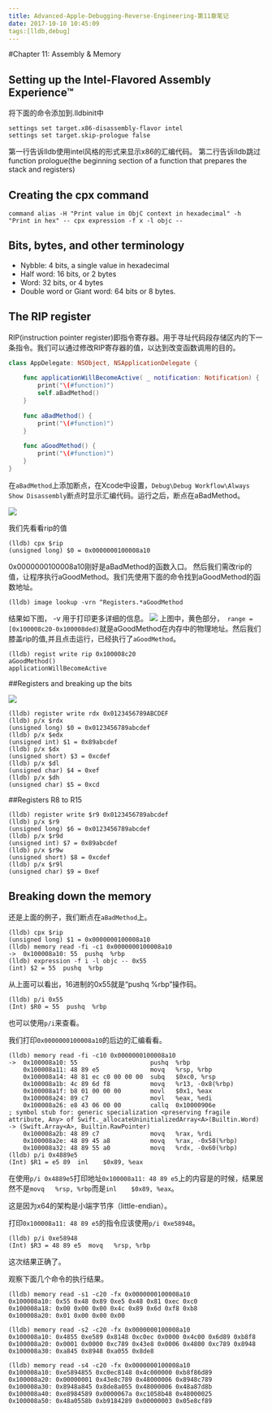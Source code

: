 ```yaml
---
title: Advanced-Apple-Debugging-Reverse-Engineering-第11章笔记
date: 2017-10-10 10:45:09
tags:[lldb,debug]
---
```

#Chapter 11: Assembly & Memory

## Setting up the Intel-Flavored Assembly Experience™
将下面的命令添加到.lldbinit中

```
settings set target.x86-disassembly-flavor intel 
settings set target.skip-prologue false
```
第一行告诉lldb使用intel风格的形式来显示x86的汇编代码。
第二行告诉lldb跳过function prologue(the beginning section of a function that prepares the stack and registers)

## Creating the cpx command

```
command alias -H "Print value in ObjC context in hexadecimal" -h "Print in hex" -- cpx expression -f x -l objc --
```
## Bits, bytes, and other terminology

- Nybble: 4 bits, a single value in hexadecimal
- Half word: 16 bits, or 2 bytes
- Word: 32 bits, or 4 bytes
- Double word or Giant word: 64 bits or 8 bytes.

## The RIP register
RIP(instruction pointer register)即指令寄存器。用于寻址代码段存储区内的下一条指令。我们可以通过修改RIP寄存器的值，以达到改变函数调用的目的。

``` Swift
class AppDelegate: NSObject, NSApplicationDelegate {
  
    func applicationWillBecomeActive( _ notification: Notification) {
        print("\(#function)")
        self.aBadMethod()
    }
    
    func aBadMethod() {
        print("\(#function)")
    }
    
    func aGoodMethod() {
        print("\(#function)")
    }
}
```
在`aBadMethod`上添加断点，在Xcode中设置，`Debug\Debug Workflow\Always Show Disassembly`断点时显示汇编代码。运行之后，断点在aBadMethod。

![](http://onkcruzxc.bkt.clouddn.com/2017-10-10-15076058137648.jpg)

我们先看看rip的值

```
(lldb) cpx $rip
(unsigned long) $0 = 0x0000000100008a10
```
0x0000000100008a10刚好是aBadMethod的函数入口。 然后我们需改rip的值，让程序执行aGoodMethod。我们先使用下面的命令找到aGoodMethod的函数地址。

```
(lldb) image lookup -vrn ^Registers.*aGoodMethod
```
结果如下图， -v 用于打印更多详细的信息。
![](http://onkcruzxc.bkt.clouddn.com/2017-10-10-15076059611674.jpg)
上图中，黄色部分，` range = [0x100008c20-0x100008ded)`就是aGoodMethod在内存中的物理地址。然后我们膝盖rip的值,并且点击运行，已经执行了`aGoodMethod`。
```
(lldb) regist write rip 0x100008c20
aGoodMethod()
applicationWillBecomeActive
```


##Registers and breaking up the bits

![](http://onkcruzxc.bkt.clouddn.com/2017-10-10-15076035645808.jpg)

```
(lldb) register write rdx 0x0123456789ABCDEF
(lldb) p/x $rdx
(unsigned long) $0 = 0x0123456789abcdef
(lldb) p/x $edx
(unsigned int) $1 = 0x89abcdef
(lldb) p/x $dx
(unsigned short) $3 = 0xcdef
(lldb) p/x $dl
(unsigned char) $4 = 0xef
(lldb) p/x $dh
(unsigned char) $5 = 0xcd
```


##Registers R8 to R15

```
(lldb) register write $r9 0x0123456789abcdef
(lldb) p/x $r9
(unsigned long) $6 = 0x0123456789abcdef
(lldb) p/x $r9d
(unsigned int) $7 = 0x89abcdef
(lldb) p/x $r9w
(unsigned short) $8 = 0xcdef
(lldb) p/x $r9l
(unsigned char) $9 = 0xef
```

## Breaking down the memory

还是上面的例子，我们断点在`aBadMethod`上。

```
(lldb) cpx $rip
(unsigned long) $1 = 0x0000000100008a10
(lldb) memory read -fi -c1 0x0000000100008a10
->  0x100008a10: 55  pushq  %rbp
(lldb) expression -f i -l objc -- 0x55
(int) $2 = 55  pushq  %rbp
```
从上面可以看出，16进制的0x55就是“pushq  %rbp”操作码。

```
(lldb) p/i 0x55
(Int) $R0 = 55  pushq  %rbp
```
也可以使用`p/i`来查看。

我们打印`0x0000000100008a10`的后边的汇编看看。

```
(lldb) memory read -fi -c10 0x0000000100008a10
->  0x100008a10: 55                    pushq  %rbp
    0x100008a11: 48 89 e5              movq   %rsp, %rbp
    0x100008a14: 48 81 ec c0 00 00 00  subq   $0xc0, %rsp
    0x100008a1b: 4c 89 6d f8           movq   %r13, -0x8(%rbp)
    0x100008a1f: b8 01 00 00 00        movl   $0x1, %eax
    0x100008a24: 89 c7                 movl   %eax, %edi
    0x100008a26: e8 43 06 00 00        callq  0x10000906e               ; symbol stub for: generic specialization <preserving fragile attribute, Any> of Swift._allocateUninitializedArray<A>(Builtin.Word) -> (Swift.Array<A>, Builtin.RawPointer)
    0x100008a2b: 48 89 c7              movq   %rax, %rdi
    0x100008a2e: 48 89 45 a8           movq   %rax, -0x58(%rbp)
    0x100008a32: 48 89 55 a0           movq   %rdx, -0x60(%rbp)
(lldb) p/i 0x4889e5
(Int) $R1 = e5 89  inl    $0x89, %eax
```

在使用`p/i 0x4889e5`打印地址`0x100008a11: 48 89 e5`上的内容是的时候，结果居然不是`movq   %rsp, %rbp`而是`inl    $0x89, %eax`。

这是因为x64的架构是小端字节序（little-endian）。

打印`0x100008a11: 48 89 e5`的指令应该使用`p/i 0xe58948`。

```
(lldb) p/i 0xe58948
(Int) $R3 = 48 89 e5  movq   %rsp, %rbp
```
这次结果正确了。

观察下面几个命令的执行结果。

```
(lldb) memory read -s1 -c20 -fx 0x0000000100008a10
0x100008a10: 0x55 0x48 0x89 0xe5 0x48 0x81 0xec 0xc0
0x100008a18: 0x00 0x00 0x00 0x4c 0x89 0x6d 0xf8 0xb8
0x100008a20: 0x01 0x00 0x00 0x00
```
```
(lldb) memory read -s2 -c20 -fx 0x0000000100008a10
0x100008a10: 0x4855 0xe589 0x8148 0xc0ec 0x0000 0x4c00 0x6d89 0xb8f8
0x100008a20: 0x0001 0x0000 0xc789 0x43e8 0x0006 0x4800 0xc789 0x8948
0x100008a30: 0xa845 0x8948 0xa055 0x8de8
```
```
(lldb) memory read -s4 -c20 -fx 0x0000000100008a10
0x100008a10: 0xe5894855 0xc0ec8148 0x4c000000 0xb8f86d89
0x100008a20: 0x00000001 0x43e8c789 0x48000006 0x8948c789
0x100008a30: 0x8948a845 0x8de8a055 0x48000006 0x48a87d8b
0x100008a40: 0xe8984589 0x0000067a 0xc1058b48 0x48000025
0x100008a50: 0x48a0558b 0xb9184289 0x00000003 0x05e8cf89
```



